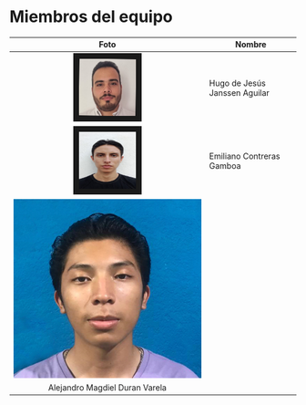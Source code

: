 # Miembros del equipo

| Foto   | Nombre |
| :----------: | ---------- |
|<img src="https://github.com/hjanssena/FIS-Proyecto/blob/21211bd92d88dec3c5bf458abcad3ca07da2b4b7/Assets/HugoJanssen.jpg" width="100" height="100" border="10"/>                     |Hugo de Jesús Janssen Aguilar|
|<img src="https://github.com/hjanssena/FIS-Proyecto/blob/21211bd92d88dec3c5bf458abcad3ca07da2b4b7/Assets/EmilianoContreras.jpg" width="100" height="100" border="10"/>              |Emiliano Contreras Gamboa|
|<img src="https://github.com/hjanssena/FIS-Proyecto/blob/9a3b2014d858621ca0f105baa1f0d029c9bb9968/Assets/FotoAlex.jpg"/>
| Alejandro Magdiel Duran Varela|
